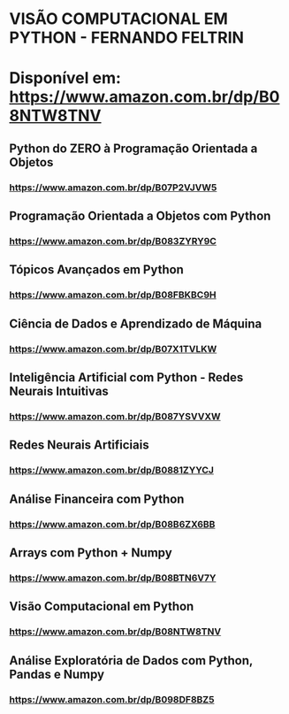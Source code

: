 # VISÃO COMPUTACIONAL EM PYTHON - FERNANDO FELTRIN
# Disponível em: https://www.amazon.com.br/dp/B08NTW8TNV


## Python do ZERO à Programação Orientada a Objetos
### https://www.amazon.com.br/dp/B07P2VJVW5

## Programação Orientada a Objetos com Python
### https://www.amazon.com.br/dp/B083ZYRY9C

## Tópicos Avançados em Python
### https://www.amazon.com.br/dp/B08FBKBC9H

## Ciência de Dados e Aprendizado de Máquina
### https://www.amazon.com.br/dp/B07X1TVLKW

## Inteligência Artificial com Python - Redes Neurais Intuitivas
### https://www.amazon.com.br/dp/B087YSVVXW

## Redes Neurais Artificiais
### https://www.amazon.com.br/dp/B0881ZYYCJ

## Análise Financeira com Python
### https://www.amazon.com.br/dp/B08B6ZX6BB

## Arrays com Python + Numpy
### https://www.amazon.com.br/dp/B08BTN6V7Y

## Visão Computacional em Python
### https://www.amazon.com.br/dp/B08NTW8TNV

## Análise Exploratória de Dados com Python, Pandas e Numpy
### https://www.amazon.com.br/dp/B098DF8BZ5
